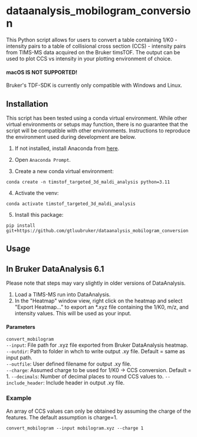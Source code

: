 # dataanalysis_mobilogram_conversion

This Python script allows for users to convert a table containing 1/K0 - intensity pairs to a table of collisional cross 
section (CCS) - intensity pairs from TIMS-MS data acquired on the Bruker timsTOF. The output can be used to plot CCS vs 
intensity in your plotting environment of choice.

#### macOS IS NOT SUPPORTED!

Bruker's TDF-SDK is currently only compatible with Windows and Linux.

## Installation

This script has been tested using a conda virtual environment. While other virtual environments or setups may function, 
there is no guarantee that the script will be compatible with other environments. Instructions to reproduce the 
environment used during development are below.

1. If not installed, install Anaconda from [here](https://www.anaconda.com/download).

2. Open `Anaconda Prompt`.

3. Create a new conda virtual environment:
```
conda create -n timstof_targeted_3d_maldi_analysis python=3.11
```

4. Activate the venv:
```
conda activate timstof_targeted_3d_maldi_analysis
```

5. Install this package:
```
pip install git+https://github.com/gtluubruker/dataanalysis_mobilogram_conversion
```

## Usage

## In Bruker DataAnalysis 6.1

Please note that steps may vary slightly in older versions of DataAnalysis.

1. Load a TIMS-MS run into DataAnalysis.
2. In the "Heatmap" window view, right click on the heatmap and select "Export Heatmap..." to export an *.xyz file 
containing the 1/K0, m/z, and intensity values. This will be used as your input.

#### Parameters

`convert_mobilogram`<br>
`--input`: File path for .xyz file exported from Bruker DataAnalysis heatmap.<br>
`--outdir`: Path to folder in whch to write output .xy file. Default = same as input path.<br>
`--outfile`: User defined filename for output .xy file.<br>
`--charge`: Assumed charge to be used for 1/K0 -> CCS conversion. Default = 1.
`--decimals`: Number of decimal places to round CCS values to.
`--include_header`: Include header in output .xy file.

### Example

An array of CCS values can only be obtained by assuming the charge of the features. The default assumption is charge=1.

```
convert_mobilogram --input mobilogram.xyz --charge 1
```
